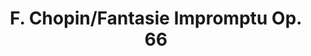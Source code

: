 ---
title: F. Chopin/Fantasie Impromptu Op. 66
year: 2006-01-01
writer: F. Chopin
composer: F. Chopin
---